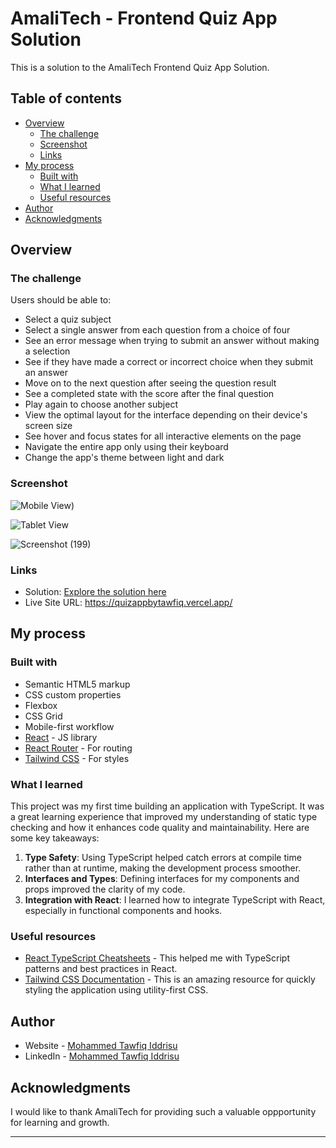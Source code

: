 # AmaliTech - Frontend Quiz App Solution

This is a solution to the AmaliTech Frontend Quiz App Solution.

## Table of contents

- [Overview](#overview)
  - [The challenge](#the-challenge)
  - [Screenshot](#screenshot)
  - [Links](#links)
- [My process](#my-process)
  - [Built with](#built-with)
  - [What I learned](#what-i-learned)
  - [Useful resources](#useful-resources)
- [Author](#author)
- [Acknowledgments](#acknowledgments)

## Overview

### The challenge

Users should be able to:

- Select a quiz subject
- Select a single answer from each question from a choice of four
- See an error message when trying to submit an answer without making a selection
- See if they have made a correct or incorrect choice when they submit an answer
- Move on to the next question after seeing the question result
- See a completed state with the score after the final question
- Play again to choose another subject
- View the optimal layout for the interface depending on their device's screen size
- See hover and focus states for all interactive elements on the page
- Navigate the entire app only using their keyboard
- Change the app's theme between light and dark

### Screenshot

![Mobile View)](https://github.com/Tawphiq/frontend-quiz-app/assets/84660782/c867431e-45cd-4728-8a45-207d0db96854)

![Tablet View](https://github.com/Tawphiq/frontend-quiz-app/assets/84660782/a0c6c230-b99e-4522-acbf-7ea1a69199fa)

![Screenshot (199)](https://github.com/Tawphiq/frontend-quiz-app/assets/84660782/53f28f68-d94e-4238-a53f-4195f947a5e3)




### Links

- Solution: [Explore the solution here](https://quizappbytawfiq.vercel.app/)
- Live Site URL: https://quizappbytawfiq.vercel.app/

## My process

### Built with

- Semantic HTML5 markup
- CSS custom properties
- Flexbox
- CSS Grid
- Mobile-first workflow
- [React](https://reactjs.org/) - JS library
- [React Router](https://reactrouter.com/) - For routing
- [Tailwind CSS](https://tailwindcss.com/) - For styles

### What I learned

This project was my first time building an application with TypeScript. It was a great learning experience that improved my understanding of static type checking and how it enhances code quality and maintainability. Here are some key takeaways:

1. **Type Safety**: Using TypeScript helped catch errors at compile time rather than at runtime, making the development process smoother.
2. **Interfaces and Types**: Defining interfaces for my components and props improved the clarity of my code.
3. **Integration with React**: I learned how to integrate TypeScript with React, especially in functional components and hooks.


### Useful resources

- [React TypeScript Cheatsheets](https://react-typescript-cheatsheet.netlify.app/) - This helped me with TypeScript patterns and best practices in React.
- [Tailwind CSS Documentation](https://tailwindcss.com/docs) - This is an amazing resource for quickly styling the application using utility-first CSS.

## Author

- Website - [Mohammed Tawfiq Iddrisu](https://tawfiq-portfolio.vercel.app/)
- LinkedIn - [Mohammed Tawfiq Iddrisu](https://www.linkedin.com/in/tawphiq/)

## Acknowledgments

I would like to thank AmaliTech for providing such a valuable oppportunity for learning and growth.

---
